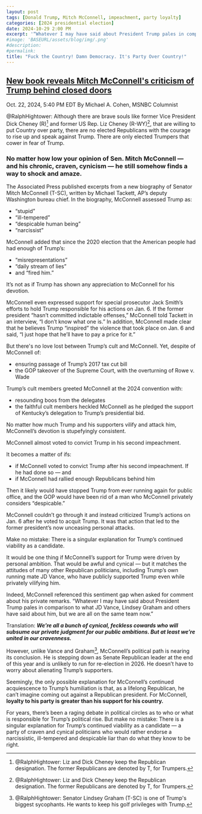 ```yaml
---
layout: post
tags: [Donald Trump, Mitch McConnell, impeachment, party loyalty]
categories: [2024 presidential election]
date: 2024-10-29 2:00 PM
excerpt: '“Whatever I may have said about President Trump pales in comparison to what JD Vance, Lindsey Graham and others have said about him, but we are all on the same team now.”'
#image: 'BASEURL/assets/blog/img/.png'
#description:
#permalink:
title: "Fuck the Country! Damn Democracy. It's Party Over Country!"
---
```



## [New book reveals Mitch McConnell's criticism of Trump behind closed doors](https://www.msnbc.com/opinion/msnbc-opinion/mitch-mcconnell-biography-trump-jack-smith-election-rcna176456)

Oct. 22, 2024, 5:40 PM EDT
By Michael A. Cohen, MSNBC Columnist

@RalphHightower: Although there are brave souls like former Vice President Dick Cheney (R)[^11] and former US Rep. Liz Cheney (R-WY)[^11], that are willing to put Country over party, there are no elected Republicans with the courage to rise up and speak against Trump. There are only elected Trumpers that cower in fear of Trump.

[^11]: @RalphHightower: Liz and Dick Cheney keep the Republican designation. The former Republicans are denoted by T, for Trumpers.

### No matter how low your opinion of Sen. Mitch McConnell — and his chronic, craven, cynicism — he still somehow finds a way to shock and amaze.

The Associated Press published excerpts from a new biography of Senator Mitch McConnell (T-SC), written by Michael Tackett, AP’s deputy Washington bureau chief. In the biography, McConnell assessed Trump as:

- “stupid”
- “ill-tempered”
- “despicable human being”
- “narcissist”

McConnell added that since the 2020 election that the American people had had enough of Trump’s:

- “misrepresentations”
- “daily stream of lies”
- and “fired him.”

It’s not as if Trump has shown any appreciation to McConnell for his devotion.

McConnell even expressed support for special prosecutor Jack Smith’s efforts to hold Trump responsible for his actions on Jan. 6. If the former president “hasn’t committed indictable offenses,” McConnell told Tackett in an interview, “I don’t know what one is.” In addition, McConnell made clear that he believes Trump “inspired” the violence that took place on Jan. 6 and said, “I just hope that he’ll have to pay a price for it.”

But there's no love lost between Trump’s cult and McConnell. Yet, despite of McConnell of:

- ensuring passage of Trump’s 2017 tax cut bill
- the GOP takeover of the Supreme Court, with the overturning of Rowe v. Wade

Trump’s cult members greeted McConnell at the 2024 convention with:

- resounding boos from the delegates
- the faithful cult members heckled McConnell as he pledged the support of Kentucky’s delegation to Trump’s presidential bid.

No matter how much Trump and his supporters vilify and attack him, McConnell’s devotion is stupefyingly consistent.

McConnell almost voted to convict Trump in his second impeachment.

It becomes a matter of ifs:

- if McConnell voted to convict Trump after his second impeachment. If he had done so — and
- if McConnell had rallied enough Republicans behind him

Then it likely would have stopped Trump from ever running again for public office, and the GOP would have been rid of a man who McConnell privately considers “despicable.”

McConnell couldn’t go through it and instead criticized Trump’s actions on Jan. 6 after he voted to acquit Trump. It was that action that led to the former president’s now unceasing personal attacks.

Make no mistake: There is a singular explanation for Trump’s continued viability as a candidate.

It would be one thing if McConnell’s support for Trump were driven by personal ambition. That would be awful and cynical — but it matches the attitudes of many other Republican politicians, including Trump’s own running mate JD Vance, who have publicly supported Trump even while privately vilifying him.

Indeed, McConnell referenced this sentiment gap when asked for comment about his private remarks. “Whatever I may have said about President Trump pales in comparison to what JD Vance, Lindsey Graham and others have said about him, but we are all on the same team now.”

Translation: ***We’re all a bunch of cynical, feckless cowards who will subsume our private judgment for our public ambitions. But at least we’re united in our cravenness.***

However, unlike Vance and Graham[^71], McConnell’s political path is nearing its conclusion. He is stepping down as Senate Republican leader at the end of this year and is unlikely to run for re-election in 2026. He doesn’t have to worry about alienating Trump’s supporters.

[^71]: @RalphHightower: Senator Lindsey Graham (T-SC) is one of Trump's biggest sycophants. He wants to keep his golf privileges with Trump.

Seemingly, the only possible explanation for McConnell’s continued acquiescence to Trump’s humiliation is that, as a lifelong Republican, he can’t imagine coming out against a Republican president. For McConnell, **loyalty to his party is greater than his support for his country.**

For years, there’s been a raging debate in political circles as to who or what is responsible for Trump’s political rise. But make no mistake: There is a singular explanation for Trump’s continued viability as a candidate — a party of craven and cynical politicians who would rather endorse a narcissistic, ill-tempered and despicable liar than do what they know to be right.


